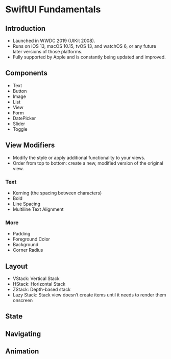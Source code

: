 # SwiftUI Fundamentals

## Introduction
- Launched in WWDC 2019 (UIKit 2008).
- Runs on iOS 13, macOS 10.15, tvOS 13, and watchOS 6, or any future later versions of those platforms.
- Fully supported by Apple and is constantly being updated and improved.

## Components
- Text
- Button
- Image
- List
- View
- Form
- DatePicker
- Slider
- Toggle

## View Modifiers
- Modify the style or apply additional functionality to your views.
- Order from top to bottom: create a new, modified version of the original view.
### Text
- Kerning (the spacing between characters)
- Bold
- Line Spacing
- Multiline Text Alignment
### More
- Padding
- Foreground Color
- Background
- Corner Radius

## Layout
- VStack: Vertical Stack
- HStack: Horizontal Stack
- ZStack: Depth-based stack
- Lazy Stack: Stack view doesn’t create items until it needs to render them onscreen

## State

## Navigating

## Animation
